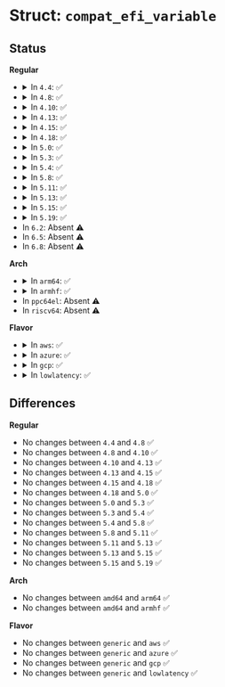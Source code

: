 # Struct: <code>compat_efi_variable</code>

## Status
<b>Regular</b>
<ul>
<li>
<details>
<summary>In <code>4.4</code>: ✅</summary>

```c
struct compat_efi_variable {
    efi_char16_t VariableName[512];
    efi_guid_t VendorGuid;
    __u32 DataSize;
    __u8 Data[1024];
    __u32 Status;
    __u32 Attributes;
};
```
</details>
</li>
<li>
<details>
<summary>In <code>4.8</code>: ✅</summary>

```c
struct compat_efi_variable {
    efi_char16_t VariableName[512];
    efi_guid_t VendorGuid;
    __u32 DataSize;
    __u8 Data[1024];
    __u32 Status;
    __u32 Attributes;
};
```
</details>
</li>
<li>
<details>
<summary>In <code>4.10</code>: ✅</summary>

```c
struct compat_efi_variable {
    efi_char16_t VariableName[512];
    efi_guid_t VendorGuid;
    __u32 DataSize;
    __u8 Data[1024];
    __u32 Status;
    __u32 Attributes;
};
```
</details>
</li>
<li>
<details>
<summary>In <code>4.13</code>: ✅</summary>

```c
struct compat_efi_variable {
    efi_char16_t VariableName[512];
    efi_guid_t VendorGuid;
    __u32 DataSize;
    __u8 Data[1024];
    __u32 Status;
    __u32 Attributes;
};
```
</details>
</li>
<li>
<details>
<summary>In <code>4.15</code>: ✅</summary>

```c
struct compat_efi_variable {
    efi_char16_t VariableName[512];
    efi_guid_t VendorGuid;
    __u32 DataSize;
    __u8 Data[1024];
    __u32 Status;
    __u32 Attributes;
};
```
</details>
</li>
<li>
<details>
<summary>In <code>4.18</code>: ✅</summary>

```c
struct compat_efi_variable {
    efi_char16_t VariableName[512];
    efi_guid_t VendorGuid;
    __u32 DataSize;
    __u8 Data[1024];
    __u32 Status;
    __u32 Attributes;
};
```
</details>
</li>
<li>
<details>
<summary>In <code>5.0</code>: ✅</summary>

```c
struct compat_efi_variable {
    efi_char16_t VariableName[512];
    efi_guid_t VendorGuid;
    __u32 DataSize;
    __u8 Data[1024];
    __u32 Status;
    __u32 Attributes;
};
```
</details>
</li>
<li>
<details>
<summary>In <code>5.3</code>: ✅</summary>

```c
struct compat_efi_variable {
    efi_char16_t VariableName[512];
    efi_guid_t VendorGuid;
    __u32 DataSize;
    __u8 Data[1024];
    __u32 Status;
    __u32 Attributes;
};
```
</details>
</li>
<li>
<details>
<summary>In <code>5.4</code>: ✅</summary>

```c
struct compat_efi_variable {
    efi_char16_t VariableName[512];
    efi_guid_t VendorGuid;
    __u32 DataSize;
    __u8 Data[1024];
    __u32 Status;
    __u32 Attributes;
};
```
</details>
</li>
<li>
<details>
<summary>In <code>5.8</code>: ✅</summary>

```c
struct compat_efi_variable {
    efi_char16_t VariableName[512];
    efi_guid_t VendorGuid;
    __u32 DataSize;
    __u8 Data[1024];
    __u32 Status;
    __u32 Attributes;
};
```
</details>
</li>
<li>
<details>
<summary>In <code>5.11</code>: ✅</summary>

```c
struct compat_efi_variable {
    efi_char16_t VariableName[512];
    efi_guid_t VendorGuid;
    __u32 DataSize;
    __u8 Data[1024];
    __u32 Status;
    __u32 Attributes;
};
```
</details>
</li>
<li>
<details>
<summary>In <code>5.13</code>: ✅</summary>

```c
struct compat_efi_variable {
    efi_char16_t VariableName[512];
    efi_guid_t VendorGuid;
    __u32 DataSize;
    __u8 Data[1024];
    __u32 Status;
    __u32 Attributes;
};
```
</details>
</li>
<li>
<details>
<summary>In <code>5.15</code>: ✅</summary>

```c
struct compat_efi_variable {
    efi_char16_t VariableName[512];
    efi_guid_t VendorGuid;
    __u32 DataSize;
    __u8 Data[1024];
    __u32 Status;
    __u32 Attributes;
};
```
</details>
</li>
<li>
<details>
<summary>In <code>5.19</code>: ✅</summary>

```c
struct compat_efi_variable {
    efi_char16_t VariableName[512];
    efi_guid_t VendorGuid;
    __u32 DataSize;
    __u8 Data[1024];
    __u32 Status;
    __u32 Attributes;
};
```
</details>
</li>
<li>
In <code>6.2</code>: Absent ⚠️
</li>
<li>
In <code>6.5</code>: Absent ⚠️
</li>
<li>
In <code>6.8</code>: Absent ⚠️
</li>
</ul>
<b>Arch</b>
<ul>
<li>
<details>
<summary>In <code>arm64</code>: ✅</summary>

```c
struct compat_efi_variable {
    efi_char16_t VariableName[512];
    efi_guid_t VendorGuid;
    __u32 DataSize;
    __u8 Data[1024];
    __u32 Status;
    __u32 Attributes;
};
```
</details>
</li>
<li>
<details>
<summary>In <code>armhf</code>: ✅</summary>

```c
struct compat_efi_variable {
    efi_char16_t VariableName[512];
    efi_guid_t VendorGuid;
    __u32 DataSize;
    __u8 Data[1024];
    __u32 Status;
    __u32 Attributes;
};
```
</details>
</li>
<li>
In <code>ppc64el</code>: Absent ⚠️
</li>
<li>
In <code>riscv64</code>: Absent ⚠️
</li>
</ul>
<b>Flavor</b>
<ul>
<li>
<details>
<summary>In <code>aws</code>: ✅</summary>

```c
struct compat_efi_variable {
    efi_char16_t VariableName[512];
    efi_guid_t VendorGuid;
    __u32 DataSize;
    __u8 Data[1024];
    __u32 Status;
    __u32 Attributes;
};
```
</details>
</li>
<li>
<details>
<summary>In <code>azure</code>: ✅</summary>

```c
struct compat_efi_variable {
    efi_char16_t VariableName[512];
    efi_guid_t VendorGuid;
    __u32 DataSize;
    __u8 Data[1024];
    __u32 Status;
    __u32 Attributes;
};
```
</details>
</li>
<li>
<details>
<summary>In <code>gcp</code>: ✅</summary>

```c
struct compat_efi_variable {
    efi_char16_t VariableName[512];
    efi_guid_t VendorGuid;
    __u32 DataSize;
    __u8 Data[1024];
    __u32 Status;
    __u32 Attributes;
};
```
</details>
</li>
<li>
<details>
<summary>In <code>lowlatency</code>: ✅</summary>

```c
struct compat_efi_variable {
    efi_char16_t VariableName[512];
    efi_guid_t VendorGuid;
    __u32 DataSize;
    __u8 Data[1024];
    __u32 Status;
    __u32 Attributes;
};
```
</details>
</li>
</ul>

## Differences
<b>Regular</b>
<ul>
<li>
No changes between <code>4.4</code> and <code>4.8</code> ✅
</li>
<li>
No changes between <code>4.8</code> and <code>4.10</code> ✅
</li>
<li>
No changes between <code>4.10</code> and <code>4.13</code> ✅
</li>
<li>
No changes between <code>4.13</code> and <code>4.15</code> ✅
</li>
<li>
No changes between <code>4.15</code> and <code>4.18</code> ✅
</li>
<li>
No changes between <code>4.18</code> and <code>5.0</code> ✅
</li>
<li>
No changes between <code>5.0</code> and <code>5.3</code> ✅
</li>
<li>
No changes between <code>5.3</code> and <code>5.4</code> ✅
</li>
<li>
No changes between <code>5.4</code> and <code>5.8</code> ✅
</li>
<li>
No changes between <code>5.8</code> and <code>5.11</code> ✅
</li>
<li>
No changes between <code>5.11</code> and <code>5.13</code> ✅
</li>
<li>
No changes between <code>5.13</code> and <code>5.15</code> ✅
</li>
<li>
No changes between <code>5.15</code> and <code>5.19</code> ✅
</li>
</ul>
<b>Arch</b>
<ul>
<li>
No changes between <code>amd64</code> and <code>arm64</code> ✅
</li>
<li>
No changes between <code>amd64</code> and <code>armhf</code> ✅
</li>
</ul>
<b>Flavor</b>
<ul>
<li>
No changes between <code>generic</code> and <code>aws</code> ✅
</li>
<li>
No changes between <code>generic</code> and <code>azure</code> ✅
</li>
<li>
No changes between <code>generic</code> and <code>gcp</code> ✅
</li>
<li>
No changes between <code>generic</code> and <code>lowlatency</code> ✅
</li>
</ul>
